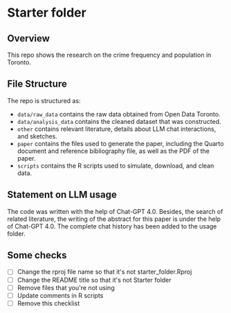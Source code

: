 # Starter folder

## Overview

This repo shows the research on the crime frequency and population in Toronto. 


## File Structure

The repo is structured as:

-   `data/raw_data` contains the raw data obtained from Open Data Toronto.
-   `data/analysis_data` contains the cleaned dataset that was constructed.
-   `other` contains relevant literature, details about LLM chat interactions, and sketches.
-   `paper` contains the files used to generate the paper, including the Quarto document and reference bibliography file, as well as the PDF of the paper. 
-   `scripts` contains the R scripts used to simulate, download, and clean data.


## Statement on LLM usage

The code was written with the help of Chat-GPT 4.0. Besides, the search of related literature, the writing of the abstract for this paper is under the help of Chat-GPT 4.0. The complete chat history has been added to the usage folder.

## Some checks

- [ ] Change the rproj file name so that it's not starter_folder.Rproj
- [ ] Change the README title so that it's not Starter folder
- [ ] Remove files that you're not using
- [ ] Update comments in R scripts
- [ ] Remove this checklist
